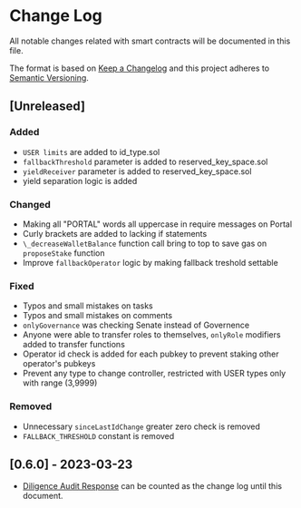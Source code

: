 # Change Log

All notable changes related with smart contracts will be documented in this file.

The format is based on [Keep a Changelog](http://keepachangelog.com/)
and this project adheres to [Semantic Versioning](http://semver.org/).

## [Unreleased]

### Added

- `USER limits` are added to id_type.sol
- `fallbackThreshold` parameter is added to reserved_key_space.sol
- `yieldReceiver` parameter is added to reserved_key_space.sol
- yield separation logic is added

### Changed

- Making all "PORTAL" words all uppercase in require messages on Portal
- Curly brackets are added to lacking if statements
- `\_decreaseWalletBalance` function call bring to top to save gas on `proposeStake` function
- Improve `fallbackOperator` logic by making fallback treshold settable

### Fixed

- Typos and small mistakes on tasks
- Typos and small mistakes on comments
- `onlyGovernance` was checking Senate instead of Governence
- Anyone were able to transfer roles to themselves, `onlyRole` modifiers added to transfer functions
- Operator id check is added for each pubkey to prevent staking other operator's pubkeys
- Prevent any type to change controller, restricted with USER types only with range (3,9999)

### Removed

- Unnecessary `sinceLastIdChange` greater zero check is removed
- `FALLBACK_THRESHOLD` constant is removed

## [0.6.0] - 2023-03-23

- [Diligence Audit Response](audits/external/Diligence/Diligence-Audit-Response-2023-03-20.pdf) can be counted as the change log until this document.

